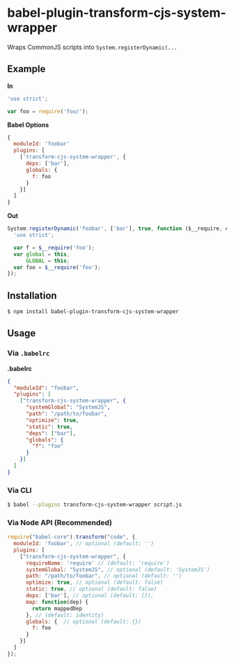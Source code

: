 # babel-plugin-transform-cjs-system-wrapper

Wraps CommonJS scripts into `System.registerDynamic(...`

## Example

**In**

```js
'use strict';

var foo = require('foo/');
```

**Babel Options**
```js
{
  moduleId: 'foobar'
  plugins: [
    ['transform-cjs-system-wrapper', {
      deps: ['bar'],
      globals: {
        f: foo
      }
    }]
  ]
}
```

**Out**

```js
System.registerDynamic('foobar', ['bar'], true, function ($__require, exports, module) {
  'use strict';

  var f = $__require('foo');
  var global = this,
      GLOBAL = this;
  var foo = $__require('foo');
});
```

## Installation

```sh
$ npm install babel-plugin-transform-cjs-system-wrapper
```

## Usage

### Via `.babelrc`

**.babelrc**

```json
{
  "moduleId": "foobar",
  "plugins": [
    ["transform-cjs-system-wrapper", {
      "systemGlobal": "SystemJS",
      "path": "/path/to/foobar",
      "optimize": true,
      "static": true,
      "deps": ["bar"],
      "globals": {
        "f": "foo"
      }
    }]
  ]
}
```

### Via CLI

```sh
$ babel --plugins transform-cjs-system-wrapper script.js
```

### Via Node API (Recommended)

```javascript
require("babel-core").transform("code", {
  moduleId: 'foobar', // optional (default: '')
  plugins: [
    ["transform-cjs-system-wrapper", {
      requireName: 'require' // (default: 'require')
      systemGlobal: "SystemJS", // optional (default: 'SystemJS')
      path: "/path/to/foobar", // optional (default: '')
      optimize: true, // optional (default: false)
      static: true, // optional (default: false)
      deps: ['bar'], // optional (default: []),
      map: function(dep) {
        return mappedDep
      }, // (default: identity)
      globals: {  // optional (default: {})
        f: foo
      }
    }]
  ]
});
```
